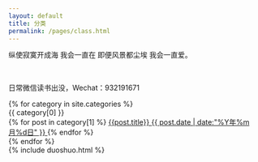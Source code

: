 ```yaml
---
layout: default
title: 分类
permalink: /pages/class.html
---
```

<div class="home">
<p>纵使寂寞开成海 我会一直在 即便风景都尘埃 我会一直爱。</p><br/>
<p>日常微信读书出没，Wechat：932191671</p>
	{% for category in site.categories %} 
	      		<div class="panel panel-primary">
	        			<div class="panel-heading center" id="{{ category[0] }}" name="{{ category[0] }}">{{ category[0] }}</div>
			              {% for post in category[1] %}
			                 <a  href='{{ post.url }}'  class="list-group-item clearfix pjaxlink">
				            {{post.title}}
				            <span class="badge">{{ post.date | date:"%Y年%m月%d日" }}</span>
				     </a>
			               {% endfor %}
			</div>
	{% endfor %}
	
</div>

<div>
{% include duoshuo.html %}
</div>